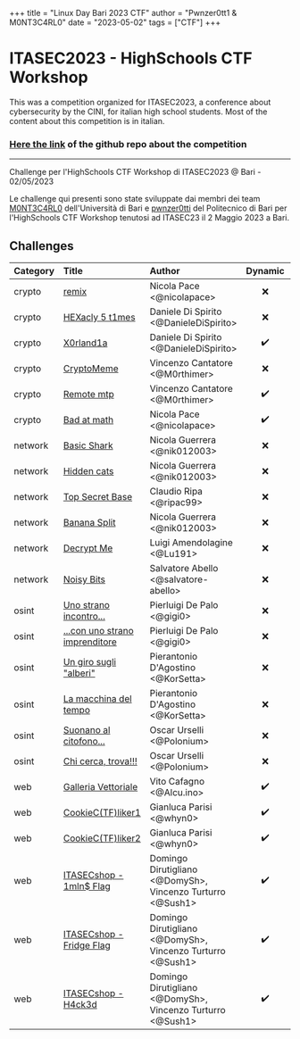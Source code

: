 +++
title = "Linux Day Bari 2023 CTF"
author = "Pwnzer0tt1 & M0NT3C4RL0"
date = "2023-05-02"
tags = ["CTF"]
+++

# ITASEC2023 - HighSchools CTF Workshop

This was a competition organized for ITASEC2023, a conference about cybersecurity by the CINI, for italian high school students.
Most of the content about this competition is in italian.

### [Here the link](https://github.com/CyberHighSchools/ITASEC2023-CTF-Challenges/) of the github repo about the competition

---

Challenge per l'HighSchools CTF Workshop di ITASEC2023 @ Bari - 02/05/2023

Le challenge qui presenti sono state sviluppate dai membri dei team [M0NT3C4RL0](https://www.mntcrl.it/) dell'Università di Bari e [pwnzer0tti](https://pwnzer0tt1.it/) del Politecnico di Bari per l'HighSchools CTF Workshop tenutosi ad ITASEC23 il 2 Maggio 2023 a Bari.

## Challenges

| Category | Title                                           | Author                                                     |      Dynamic       | Type |                         Url | Port |
| :------- | :---------------------------------------------- | :--------------------------------------------------------- | :----------------: | ---: | --------------------------: | :--: |
| crypto   | [remix](https://github.com/CyberHighSchools/ITASEC2023-CTF-Challenges/crypto/crypto01)                        | Nicola Pace <@nicolapace>                                  |        :x:         |      |                             |      |
| crypto   | [HEXacly 5 t1mes](https://github.com/CyberHighSchools/ITASEC2023-CTF-Challenges/crypto/crypto02)              | Daniele Di Spirito <@DanieleDiSpirito>                     |        :x:         |      |                             |      |
| crypto   | [X0rland1a](https://github.com/CyberHighSchools/ITASEC2023-CTF-Challenges/crypto/crypto03)                    | Daniele Di Spirito <@DanieleDiSpirito>                     | :heavy_check_mark: | http |  xorlandia.challs.itasec.it | 8080 |
| crypto   | [CryptoMeme](https://github.com/CyberHighSchools/ITASEC2023-CTF-Challenges/crypto/crypto04)                   | Vincenzo Cantatore <@M0rthimer>                            |        :x:         |      |                             |      |
| crypto   | [Remote mtp](https://github.com/CyberHighSchools/ITASEC2023-CTF-Challenges/crypto/crypto05)                   | Vincenzo Cantatore <@M0rthimer>                            | :heavy_check_mark: | http |  remotemtp.challs.itasec.it | 8081 |
| crypto   | [Bad at math](https://github.com/CyberHighSchools/ITASEC2023-CTF-Challenges/crypto/crypto06)                  | Nicola Pace <@nicolapace>                                  | :heavy_check_mark: | http |   badatmat.challs.itasec.it | 8082 |
| network  | [Basic Shark](https://github.com/CyberHighSchools/ITASEC2023-CTF-Challenges/network/network01)                | Nicola Guerrera <@nik012003>                               |        :x:         |      |                             |      |
| network  | [Hidden cats](https://github.com/CyberHighSchools/ITASEC2023-CTF-Challenges/network/network02)                | Nicola Guerrera <@nik012003>                               |        :x:         |      |                             |      |
| network  | [Top Secret Base](https://github.com/CyberHighSchools/ITASEC2023-CTF-Challenges/network/network03)            | Claudio Ripa <@ripac99>                                    |        :x:         |      |                             |      |
| network  | [Banana Split](https://github.com/CyberHighSchools/ITASEC2023-CTF-Challenges/network/network04)               | Nicola Guerrera <@nik012003>                               |        :x:         |      |                             |      |
| network  | [Decrypt Me](https://github.com/CyberHighSchools/ITASEC2023-CTF-Challenges/network/network05)                 | Luigi Amendolagine <@Lu191>                                |        :x:         |      |                             |      |
| network  | [Noisy Bits](https://github.com/CyberHighSchools/ITASEC2023-CTF-Challenges/network/network06)                 | Salvatore Abello <@salvatore-abello>                       |        :x:         |      |                             |      |
| osint    | [Uno strano incontro...](https://github.com/CyberHighSchools/ITASEC2023-CTF-Challenges/osint/osint01)         | Pierluigi De Palo <@gigi0>                                 |        :x:         |      |                             |      |
| osint    | [...con uno strano imprenditore](https://github.com/CyberHighSchools/ITASEC2023-CTF-Challenges/osint/osint02) | Pierluigi De Palo <@gigi0>                                 |        :x:         |      |                             |      |
| osint    | [Un giro sugli "alberi"](https://github.com/CyberHighSchools/ITASEC2023-CTF-Challenges/osint/osint03)         | Pierantonio D'Agostino <@KorSetta>                         |        :x:         |      |                             |      |
| osint    | [La macchina del tempo](https://github.com/CyberHighSchools/ITASEC2023-CTF-Challenges/osint/osint04)          | Pierantonio D'Agostino <@KorSetta>                         |        :x:         |      |                             |      |
| osint    | [Suonano al citofono...](https://github.com/CyberHighSchools/ITASEC2023-CTF-Challenges/osint/osint05)         | Oscar Urselli <@Polonium>                                  |        :x:         |      |                             |      |
| osint    | [Chi cerca, trova!!!](https://github.com/CyberHighSchools/ITASEC2023-CTF-Challenges/osint/osint06)            | Oscar Urselli <@Polonium>                                  |        :x:         |      |                             |      |
| web      | [Galleria Vettoriale](https://github.com/CyberHighSchools/ITASEC2023-CTF-Challenges/web/web01)                | Vito Cafagno <@Alcu.ino>                                   | :heavy_check_mark: | http |  vectorial.challs.itasec.it | 8083 |
| web      | [CookieC(TF)liker1](https://github.com/CyberHighSchools/ITASEC2023-CTF-Challenges/web/web02)                  | Gianluca Parisi <@whyn0>                                   | :heavy_check_mark: | http |     cookie.challs.itasec.it | 8084 |
| web      | [CookieC(TF)liker2](https://github.com/CyberHighSchools/ITASEC2023-CTF-Challenges/web/web03)                  | Gianluca Parisi <@whyn0>                                   | :heavy_check_mark: | http |     cookie.challs.itasec.it | 8084 |
| web      | [ITASECshop - 1mln$ Flag](https://github.com/CyberHighSchools/ITASEC2023-CTF-Challenges/web/web04)            | Domingo Dirutigliano <@DomySh>, Vincenzo Turturro <@Sush1> | :heavy_check_mark: | http | itasecshop.challs.itasec.it | 8085 |
| web      | [ITASECshop - Fridge Flag](https://github.com/CyberHighSchools/ITASEC2023-CTF-Challenges/web/web05)           | Domingo Dirutigliano <@DomySh>, Vincenzo Turturro <@Sush1> | :heavy_check_mark: | http | itasecshop.challs.itasec.it | 8085 |
| web      | [ITASECshop - H4ck3d](https://github.com/CyberHighSchools/ITASEC2023-CTF-Challenges/web/web06)                | Domingo Dirutigliano <@DomySh>, Vincenzo Turturro <@Sush1> | :heavy_check_mark: | http | itasecshop.challs.itasec.it | 8085 |
